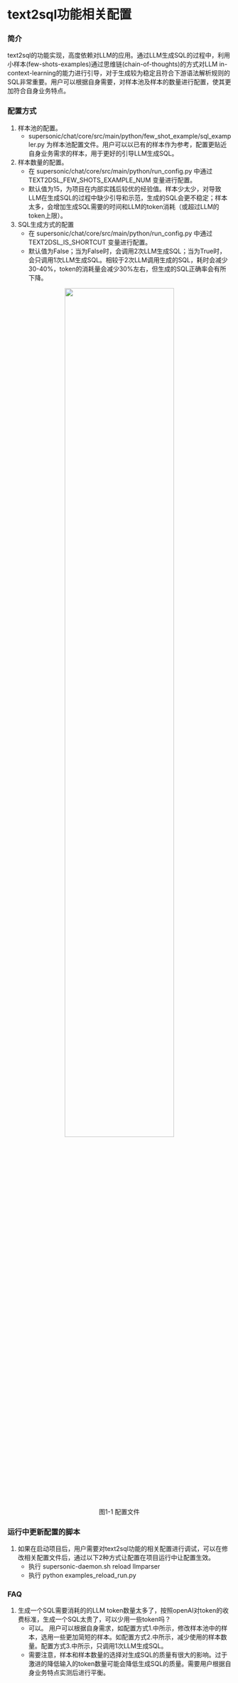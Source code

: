 # text2sql功能相关配置

### **简介**
text2sql的功能实现，高度依赖对LLM的应用。通过LLM生成SQL的过程中，利用小样本(few-shots-examples)通过思维链(chain-of-thoughts)的方式对LLM in-context-learning的能力进行引导，对于生成较为稳定且符合下游语法解析规则的SQL非常重要。用户可以根据自身需要，对样本池及样本的数量进行配置，使其更加符合自身业务特点。

### **配置方式**
1. 样本池的配置。
   - supersonic/chat/core/src/main/python/few_shot_example/sql_exampler.py 为样本池配置文件。用户可以以已有的样本作为参考，配置更贴近自身业务需求的样本，用于更好的引导LLM生成SQL。
2. 样本数量的配置。
   - 在 supersonic/chat/core/src/main/python/run_config.py 中通过 TEXT2DSL_FEW_SHOTS_EXAMPLE_NUM 变量进行配置。
   - 默认值为15，为项目在内部实践后较优的经验值。样本少太少，对导致LLM在生成SQL的过程中缺少引导和示范，生成的SQL会更不稳定；样本太多，会增加生成SQL需要的时间和LLM的token消耗（或超过LLM的token上限）。
3. SQL生成方式的配置
   - 在 supersonic/chat/core/src/main/python/run_config.py 中通过 TEXT2DSL_IS_SHORTCUT 变量进行配置。
   - 默认值为False；当为False时，会调用2次LLM生成SQL；当为True时，会只调用1次LLM生成SQL。相较于2次LLM调用生成的SQL，耗时会减少30-40%，token的消耗量会减少30%左右，但生成的SQL正确率会有所下降。
<div align="center" >
    <img src="https://github.com/tencentmusic/supersonic/assets/22031277/ebc50e7e-f11a-47ab-adf3-619d3bbcd5e9" width="70%"/>
    <p>图1-1 配置文件</p>
</div>

### **运行中更新配置的脚本**
1. 如果在启动项目后，用户需要对text2sql功能的相关配置进行调试，可以在修改相关配置文件后，通过以下2种方式让配置在项目运行中让配置生效。
   - 执行 supersonic-daemon.sh reload llmparser 
   - 执行 python examples_reload_run.py
### **FAQ**
1. 生成一个SQL需要消耗的的LLM token数量太多了，按照openAI对token的收费标准，生成一个SQL太贵了，可以少用一些token吗？
   - 可以。 用户可以根据自身需求，如配置方式1.中所示，修改样本池中的样本，选用一些更加简短的样本。如配置方式2.中所示，减少使用的样本数量。配置方式3.中所示，只调用1次LLM生成SQL。
   - 需要注意，样本和样本数量的选择对生成SQL的质量有很大的影响。过于激进的降低输入的token数量可能会降低生成SQL的质量。需要用户根据自身业务特点实测后进行平衡。
